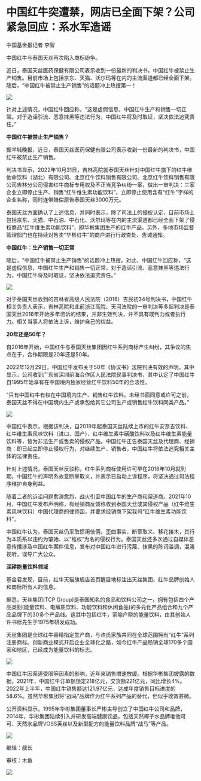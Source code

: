 # 中国红牛突遭禁，网店已全面下架？公司紧急回应：系水军造谣

中国基金报记者 李智

中国红牛与泰国天丝再次陷入商标纷争。

近日，泰国天丝医药保健有限公司表示收到一份最新的判决书，中国红牛被禁止生产销售。目前市场上包括京东、天猫、沃尔玛等在内的主流渠道都已经全面下架。随后，“中国红牛被禁止生产销售”的话题冲上热搜第一！

![](https://inews.gtimg.com/newsapp_bt/0/15782596648/1000)

针对上述情况，中国红牛回应称，“这是虚假信息，中国红牛生产和销售一切正常。对于造谣引流、恶意抹黑等违法行为，中国红牛将及时取证，坚决依法追究责任。”

**中国红牛被禁止生产销售？**

据羊城晚报，近日，泰国天丝医药保健有限公司表示收到一份最新的判决书，中国红牛被禁止生产销售。

判决书显示，2022年10月31日，吉林高院就泰国天丝针对中国红牛旗下的红牛维他命饮料（湖北）有限公司、北京红牛饮料销售有限公司、北京红牛饮料销售有限公司吉林分公司侵害红牛商标专用权及不正当竞争纠纷一案，做出一审判决：三家企业立即停止生产、销售“红牛维生素功能饮料”，立即停止使用含有“红牛”字样的企业名称，同时连带赔偿原告泰国天丝3000万元。

泰国天丝方面确认了上述信息，并同时表示，除了司法上的侵权认定，目前市场上包括京东、天猫、中石油、中石化、沃尔玛等在内的主流渠道都已经全面下架了侵权商品“红牛维生素功能饮料”，即华彬集团生产的红牛产品。另外，多地市场监督管理部门也在持续对售卖“华彬红牛”的商户进行行政查处、告诫通知。

**中国红牛：生产销售一切正常**

随后，“中国红牛被禁止生产销售”的话题冲上热搜。对此，中国红牛回应称，“这是虚假信息，中国红牛生产和销售一切正常。对于造谣引流、恶意抹黑等违法行为，中国红牛将及时取证，坚决依法追究责任。”

![](https://inews.gtimg.com/newsapp_bt/0/15782596674/1000)

对于泰国天丝收到的吉林省高级人民法院（2016）吉民初34号判决书，中国红牛相关负责人表示，吉林高院和此前浙江高院、天河法院的一审判决等多起判决是泰国天丝2016年开始多年滥诉的结果，并非生效判决，并不具有既判力或者执行力。相关当事人将依法上诉，维护自己的权益。

**20年还是50年？**

自2016年开始，中国红牛与泰国天丝集团因红牛系列商标产生纠纷，其争议的焦点在于，合作期限是20年还是50年。

2022年12月29日，中国红牛发布关于50年《协议书》法院判决有效的声明。其中显示，公司收到广东省深圳前海合作区人民法院民事判决书，其中认定了中国红牛自1995年始享有在中国境内独家经营红牛饮料50年的合法性。

“只有中国红牛有权在中国境内生产、销售红牛饮料。未经书面同意或许可之前，泰国天丝不得在中国境内生产或承包给其它公司生产或销售红牛饮料同类产品。”

![](https://inews.gtimg.com/newsapp_bt/0/15782596676/1000)

中国红牛表示，根据该判决，自2019年起泰国天丝陆续上市的红牛安奈吉饮料、红牛维生素风味饮料（进口、国产）、红牛维生素牛磺酸饮料以及红牛维生素能量饮料等，皆为非法生产或售卖的侵权产品。中国红牛正告泰国天丝及代理商、经销商：即日起立即停止侵权行为，对继续生产、销售者，中国红牛将依法追究相关主体的法律责任。

针对上述情况，泰国天丝反驳称，红牛系列商标使用许可早在2016年10月就到期，中国红牛的声明系故意断章取义，并表示已启动上诉程序，将坚决通过司法程序维护自身利益。

随着二者的诉讼问题愈演愈烈，战火引至中国红牛的生产商和渠道商。2021年10月，中国红牛发布声明称，有经销商反馈称收到泰国天丝或其侵权产品（红牛维生素风味饮料）中国代理商的律师函，并要求经销商下架我司“红牛维生素功能饮料”。

中国红牛认为，泰国天丝仍采取惯用伎俩，歪曲事实、断章取义、移花接木，其行为本质系以违约为肇始、以“维权”为名的侵权行为。泰国天丝还多次通过自媒体恶意传播涉及中国红牛案件信息，发布对中国红牛进行污蔑、抹黑的陈词滥调，混淆视听，误导广大公众。

**深耕能量饮料领域**

基金君发现，目前，红牛天猫旗舰店首页醒目地标注出天丝集团、红牛品牌创始人和商标所有人的信息。

据悉，天丝集团(TCP
Group)是泰国知名的食品和饮料公司之一，拥有包括四个产品类别(能量饮料、电解质饮料、功能饮料和休闲食品)的多元化产品组合和九个产品品牌下的30多个产品线。这其中包括红牛，家喻户晓的能量饮料，由其创始人许书标先生于1975年研发成功。

天丝集团是全球红牛香精指定生产商，与许氏家族共同在全球范围拥有“红牛”系列注册商标。创新商业模式开启企业全球化之路，如今红牛产品畅销全球170多个国家和地区，已经成为能量饮料的标志。

![](https://inews.gtimg.com/newsapp_bt/0/15782596679/1000)

中国红牛因渠道受限等因素的影响，近年来销售增速放缓。根据华彬集团披露的数据，2021年，中国红牛订单额锁定218亿元，交货额221亿元，同比增长4%。2022年上半年，中国红牛销售额达121.97亿元，达成年度销售目标进度的58.6%。虽然华彬集团将“战马”品牌作为红牛系列产品的替代，但似乎收效甚微。

公开资料显示，1995年华彬集团董事长严彬主导创立了中国红牛公司和品牌，2014年，华彬集团陆续引入并研发高端健康饮品，包括天然椰子水品牌唯他可可、天然水品牌VOSS芙丝以及新型配方的能量饮料品牌“战马”等产品。

![](https://inews.gtimg.com/newsapp_bt/0/15782596729/1000)

编辑：舰长

审核：木鱼

![](https://inews.gtimg.com/newsapp_bt/0/15782596732/1000)

